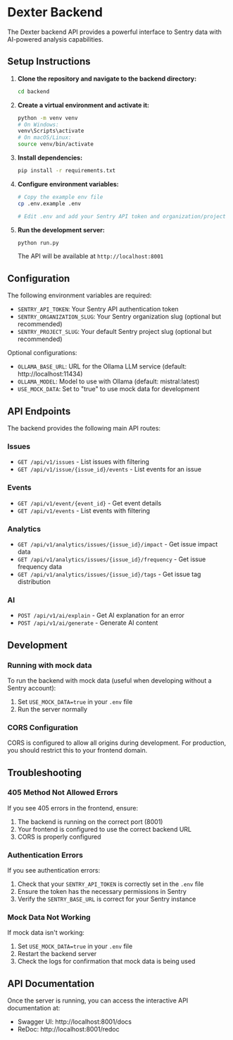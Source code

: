 # Dexter Backend

The Dexter backend API provides a powerful interface to Sentry data with AI-powered analysis capabilities.

## Setup Instructions

1. **Clone the repository and navigate to the backend directory:**
   ```bash
   cd backend
   ```

2. **Create a virtual environment and activate it:**
   ```bash
   python -m venv venv
   # On Windows:
   venv\Scripts\activate
   # On macOS/Linux:
   source venv/bin/activate
   ```

3. **Install dependencies:**
   ```bash
   pip install -r requirements.txt
   ```

4. **Configure environment variables:**
   ```bash
   # Copy the example env file
   cp .env.example .env
   
   # Edit .env and add your Sentry API token and organization/project slugs
   ```

5. **Run the development server:**
   ```bash
   python run.py
   ```

   The API will be available at `http://localhost:8001`

## Configuration

The following environment variables are required:

- `SENTRY_API_TOKEN`: Your Sentry API authentication token
- `SENTRY_ORGANIZATION_SLUG`: Your Sentry organization slug (optional but recommended)
- `SENTRY_PROJECT_SLUG`: Your default Sentry project slug (optional but recommended)

Optional configurations:
- `OLLAMA_BASE_URL`: URL for the Ollama LLM service (default: http://localhost:11434)
- `OLLAMA_MODEL`: Model to use with Ollama (default: mistral:latest)
- `USE_MOCK_DATA`: Set to "true" to use mock data for development

## API Endpoints

The backend provides the following main API routes:

### Issues
- `GET /api/v1/issues` - List issues with filtering
- `GET /api/v1/issue/{issue_id}/events` - List events for an issue

### Events
- `GET /api/v1/event/{event_id}` - Get event details
- `GET /api/v1/events` - List events with filtering

### Analytics
- `GET /api/v1/analytics/issues/{issue_id}/impact` - Get issue impact data
- `GET /api/v1/analytics/issues/{issue_id}/frequency` - Get issue frequency data
- `GET /api/v1/analytics/issues/{issue_id}/tags` - Get issue tag distribution

### AI
- `POST /api/v1/ai/explain` - Get AI explanation for an error
- `POST /api/v1/ai/generate` - Generate AI content

## Development

### Running with mock data

To run the backend with mock data (useful when developing without a Sentry account):

1. Set `USE_MOCK_DATA=true` in your `.env` file
2. Run the server normally

### CORS Configuration

CORS is configured to allow all origins during development. For production, you should restrict this to your frontend domain.

## Troubleshooting

### 405 Method Not Allowed Errors

If you see 405 errors in the frontend, ensure:
1. The backend is running on the correct port (8001)
2. Your frontend is configured to use the correct backend URL
3. CORS is properly configured

### Authentication Errors

If you see authentication errors:
1. Check that your `SENTRY_API_TOKEN` is correctly set in the `.env` file
2. Ensure the token has the necessary permissions in Sentry
3. Verify the `SENTRY_BASE_URL` is correct for your Sentry instance

### Mock Data Not Working

If mock data isn't working:
1. Set `USE_MOCK_DATA=true` in your `.env` file
2. Restart the backend server
3. Check the logs for confirmation that mock data is being used

## API Documentation

Once the server is running, you can access the interactive API documentation at:
- Swagger UI: http://localhost:8001/docs
- ReDoc: http://localhost:8001/redoc
